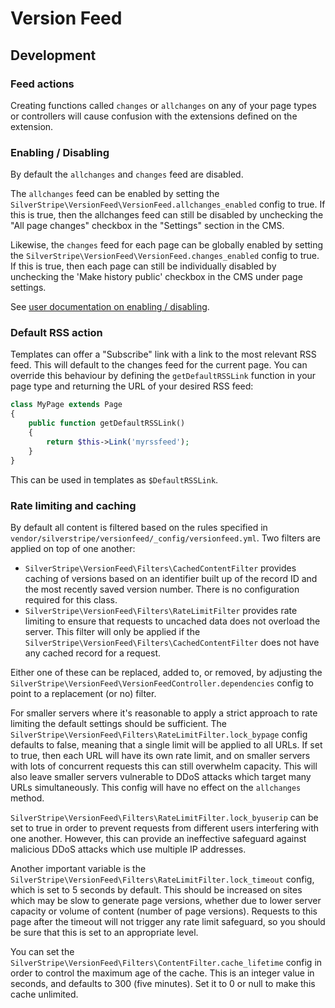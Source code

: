 # Version Feed

## Development

### Feed actions

Creating functions called `changes` or `allchanges` on any of your page types or controllers will cause confusion with
the extensions defined on the extension.

### Enabling / Disabling

By default the `allchanges` and `changes` feed are disabled.

The `allchanges` feed can be enabled by setting the `SilverStripe\VersionFeed\VersionFeed.allchanges_enabled` config to true. If this is true, then the allchanges feed can still be disabled by unchecking the "All page changes" checkbox in the "Settings" section in the CMS. 

Likewise, the `changes` feed for each page can be globally enabled by setting the `SilverStripe\VersionFeed\VersionFeed.changes_enabled`
config to true. If this is true, then each page can still be individually disabled by unchecking the
'Make history public' checkbox in the CMS under page settings.

See [user documentation on enabling / disabling](userguide/index.md#enabling--disabling).

### Default RSS action

Templates can offer a "Subscribe" link with a link to the most relevant RSS feed. This will default to the changes feed
for the current page. You can override this behaviour by defining the `getDefaultRSSLink` function in your page type
and returning the URL of your desired RSS feed:

```php
class MyPage extends Page
{
	public function getDefaultRSSLink()
	{
		return $this->Link('myrssfeed');
	}
}
```

This can be used in templates as `$DefaultRSSLink`.

### Rate limiting and caching

By default all content is filtered based on the rules specified in `vendor/silverstripe/versionfeed/_config/versionfeed.yml`.
Two filters are applied on top of one another:

 * `SilverStripe\VersionFeed\Filters\CachedContentFilter` provides caching of versions based on an identifier built up of the record ID and the 
   most recently saved version number. There is no configuration required for this class.
 * `SilverStripe\VersionFeed\Filters\RateLimitFilter` provides rate limiting to ensure that requests to uncached data does not overload the 
   server. This filter will only be applied if the `SilverStripe\VersionFeed\Filters\CachedContentFilter` does not have any cached record
  for a request.

Either one of these can be replaced, added to, or removed, by adjusting the `SilverStripe\VersionFeed\VersionFeedController.dependencies`
config to point to a replacement (or no) filter.

For smaller servers where it's reasonable to apply a strict approach to rate limiting the default
settings should be sufficient. The `SilverStripe\VersionFeed\Filters\RateLimitFilter.lock_bypage` config defaults to false, meaning that a
single limit will be applied to all URLs. If set to true, then each URL will have its own rate limit,
and on smaller servers with lots of concurrent requests this can still overwhelm capacity. This will
also leave smaller servers vulnerable to DDoS attacks which target many URLs simultaneously.
This config will have no effect on the `allchanges` method.

`SilverStripe\VersionFeed\Filters\RateLimitFilter.lock_byuserip` can be set to true in order to prevent requests from different users
interfering with one another. However, this can provide an ineffective safeguard against malicious DDoS attacks
which use multiple IP addresses.

Another important variable is the `SilverStripe\VersionFeed\Filters\RateLimitFilter.lock_timeout` config, which is set to 5 seconds by default.
This should be increased on sites which may be slow to generate page versions, whether due to lower
server capacity or volume of content (number of page versions). Requests to this page after the timeout
will not trigger any rate limit safeguard, so you should be sure that this is set to an appropriate level.

You can set the `SilverStripe\VersionFeed\Filters\ContentFilter.cache_lifetime` config in order to control the maximum age of the cache.
This is an integer value in seconds, and defaults to 300 (five minutes). Set it to 0 or null to make this
cache unlimited.
